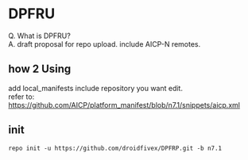 # DPFRU
Q. What is DPFRU?  
A. draft proposal for repo upload. include AICP-N remotes.

## how 2 Using
add local_manifests include repository you want edit.  
refer to:
https://github.com/AICP/platform_manifest/blob/n7.1/snippets/aicp.xml

## init
```
repo init -u https://github.com/droidfivex/DPFRP.git -b n7.1
```

